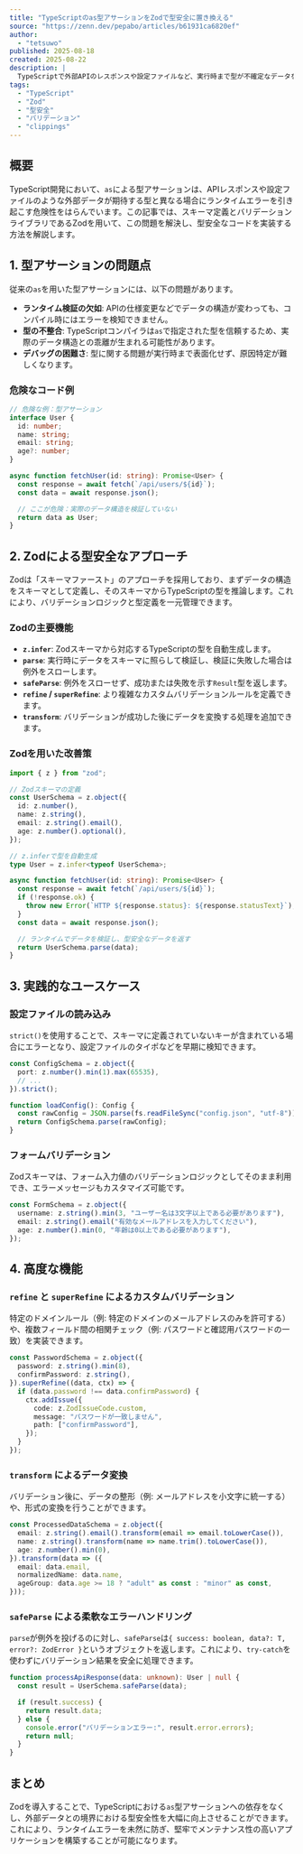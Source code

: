 ```yaml
---
title: "TypeScriptのas型アサーションをZodで型安全に置き換える"
source: "https://zenn.dev/pepabo/articles/b61931ca6820ef"
author:
  - "tetsuwo"
published: 2025-08-18
created: 2025-08-22
description: |
  TypeScriptで外部APIのレスポンスや設定ファイルなど、実行時まで型が不確定なデータを扱う際に`as`型アサーションに頼ると、ランタイムエラーのリスクが高まります。本記事では、Zodの`z.infer`（型推論）、`parse`（ランタイム検証）、`refine`（カスタムバリデーション）、`transform`（データ変換）を活用し、`as`型アサーションを回避して型安全性を高める方法を解説します。
tags:
  - "TypeScript"
  - "Zod"
  - "型安全"
  - "バリデーション"
  - "clippings"
---
```


## 概要

TypeScript開発において、`as`による型アサーションは、APIレスポンスや設定ファイルのような外部データが期待する型と異なる場合にランタイムエラーを引き起こす危険性をはらんでいます。この記事では、スキーマ定義とバリデーションライブラリであるZodを用いて、この問題を解決し、型安全なコードを実装する方法を解説します。

## 1. 型アサーションの問題点

従来の`as`を用いた型アサーションには、以下の問題があります。

* **ランタイム検証の欠如**: APIの仕様変更などでデータの構造が変わっても、コンパイル時にはエラーを検知できません。
* **型の不整合**: TypeScriptコンパイラは`as`で指定された型を信頼するため、実際のデータ構造との乖離が生まれる可能性があります。
* **デバッグの困難さ**: 型に関する問題が実行時まで表面化せず、原因特定が難しくなります。

### 危険なコード例

```typescript
// 危険な例：型アサーション
interface User {
  id: number;
  name: string;
  email: string;
  age?: number;
}

async function fetchUser(id: string): Promise<User> {
  const response = await fetch(`/api/users/${id}`);
  const data = await response.json();

  // ここが危険：実際のデータ構造を検証していない
  return data as User;
}
```

## 2. Zodによる型安全なアプローチ

Zodは「スキーマファースト」のアプローチを採用しており、まずデータの構造をスキーマとして定義し、そのスキーマからTypeScriptの型を推論します。これにより、バリデーションロジックと型定義を一元管理できます。

### Zodの主要機能

* **`z.infer`**: Zodスキーマから対応するTypeScriptの型を自動生成します。
* **`parse`**: 実行時にデータをスキーマに照らして検証し、検証に失敗した場合は例外をスローします。
* **`safeParse`**: 例外をスローせず、成功または失敗を示す`Result`型を返します。
* **`refine` / `superRefine`**: より複雑なカスタムバリデーションルールを定義できます。
* **`transform`**: バリデーションが成功した後にデータを変換する処理を追加できます。

### Zodを用いた改善策

```typescript
import { z } from "zod";

// Zodスキーマの定義
const UserSchema = z.object({
  id: z.number(),
  name: z.string(),
  email: z.string().email(),
  age: z.number().optional(),
});

// z.inferで型を自動生成
type User = z.infer<typeof UserSchema>;

async function fetchUser(id: string): Promise<User> {
  const response = await fetch(`/api/users/${id}`);
  if (!response.ok) {
    throw new Error(`HTTP ${response.status}: ${response.statusText}`);
  }
  const data = await response.json();

  // ランタイムでデータを検証し、型安全なデータを返す
  return UserSchema.parse(data);
}
```

## 3. 実践的なユースケース

### 設定ファイルの読み込み

`strict()`を使用することで、スキーマに定義されていないキーが含まれている場合にエラーとなり、設定ファイルのタイポなどを早期に検知できます。

```typescript
const ConfigSchema = z.object({
  port: z.number().min(1).max(65535),
  // ...
}).strict();

function loadConfig(): Config {
  const rawConfig = JSON.parse(fs.readFileSync("config.json", "utf-8"));
  return ConfigSchema.parse(rawConfig);
}
```

### フォームバリデーション

Zodスキーマは、フォーム入力値のバリデーションロジックとしてそのまま利用でき、エラーメッセージもカスタマイズ可能です。

```typescript
const FormSchema = z.object({
  username: z.string().min(3, "ユーザー名は3文字以上である必要があります"),
  email: z.string().email("有効なメールアドレスを入力してください"),
  age: z.number().min(0, "年齢は0以上である必要があります"),
});
```

## 4. 高度な機能

### `refine` と `superRefine` によるカスタムバリデーション

特定のドメインルール（例: 特定のドメインのメールアドレスのみを許可する）や、複数フィールド間の相関チェック（例: パスワードと確認用パスワードの一致）を実装できます。

```typescript
const PasswordSchema = z.object({
  password: z.string().min(8),
  confirmPassword: z.string(),
}).superRefine((data, ctx) => {
  if (data.password !== data.confirmPassword) {
    ctx.addIssue({
      code: z.ZodIssueCode.custom,
      message: "パスワードが一致しません",
      path: ["confirmPassword"],
    });
  }
});
```

### `transform` によるデータ変換

バリデーション後に、データの整形（例: メールアドレスを小文字に統一する）や、形式の変換を行うことができます。

```typescript
const ProcessedDataSchema = z.object({
  email: z.string().email().transform(email => email.toLowerCase()),
  name: z.string().transform(name => name.trim().toLowerCase()),
  age: z.number().min(0),
}).transform(data => ({
  email: data.email,
  normalizedName: data.name,
  ageGroup: data.age >= 18 ? "adult" as const : "minor" as const,
}));
```

### `safeParse` による柔軟なエラーハンドリング

`parse`が例外を投げるのに対し、`safeParse`は`{ success: boolean, data?: T, error?: ZodError }`というオブジェクトを返します。これにより、`try-catch`を使わずにバリデーション結果を安全に処理できます。

```typescript
function processApiResponse(data: unknown): User | null {
  const result = UserSchema.safeParse(data);

  if (result.success) {
    return result.data;
  } else {
    console.error("バリデーションエラー:", result.error.errors);
    return null;
  }
}
```

## まとめ

Zodを導入することで、TypeScriptにおける`as`型アサーションへの依存をなくし、外部データとの境界における型安全性を大幅に向上させることができます。これにより、ランタイムエラーを未然に防ぎ、堅牢でメンテナンス性の高いアプリケーションを構築することが可能になります。
